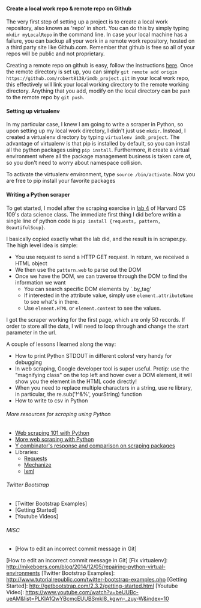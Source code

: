 #### Create a local work repo & remote repo on Github

The very first step of setting up a project is to create a local work repository, also known as 'repo' in short. You can do this by simply typing `mkdir myLocalRepo` in the command line. In case your local machine has a failure, you can backup all your work in a remote work repository, hosted on a third party site like Github.com. Remember that github is free so all of your repos will be public and not proprietary.

Creating a remote repo on github is easy, follow the instructions [here](https://help.github.com/articles/create-a-repo/). Once the remote directory is set up, you can simply `git remote add origin https://github.com/robert8138/imdb_project.git` in your local work repo, this effectively will link your local working directory to the remote working directory. Anything that you add, modify on the local directory can be `push` to the remote repo by `git push`.

#### Setting up virtualenv

In my particular case, I knew I am going to write a scraper in Python, so upon setting up my local work directory, I didn't just use `mkdir`. Instead, I created a virtualenv directory by typing `virtualenv imdb_project`. The advantage of virtualenv is that pip is installed by default, so you can install all the python packages using `pip install`. Furthermore, it create a virtual environment where all the package management business is taken care of, so you don't need to worry about namespace collision.

To activate the virtualenv environment, type `source /bin/activate`. Now you are free to pip install your favorite packages

#### Writing a Python scraper

To get started, I model after the scraping exercise in [lab 4] of Harvard CS 109's data science class. The immediate first thing I did before writin a single line of python code is `pip install {requests, pattern, BeautifulSoup}`. 

I basically copied exactly what the lab did, and the result is in scraper.py. The high level idea is simple:

* You use request to send a HTTP GET request. In return, we received a HTML object
* We then use the `pattern.web` to parse out the DOM
* Once we have the DOM, we can traverse through the DOM to find the information we want
	* You can search specific DOM elements by `.by_tag'
	* If interested in the attribute value, simply use `element.attributeName` to see what's in there. 
	* Use `element.HTML` or `element.content` to see the values.

I got the scraper working for the first page, which are only 50 records. If order to store all the data, I will need to loop through and change the start parameter in the url.

A couple of lessons I learned along the way:

* How to print Python STDOUT in different colors! very handy for debugging
* In web scraping, Google developer tool is super useful. Protip: use the "magnifying class" on the top left and hover over a DOM element, it will show you the element in the HTML code directly!
* When you need to replace multiple characters in a string, use re library, in particular, the re.sub('!^&%', yourString) function
* How to write to csv in Python

###### More resources for scraping using Python

* [Web scraping 101 with Python]
* [More web scraping with Python]
* [Y combinator's response and comparison on scraping packages]
* Libraries:
	* [Requests]
	* [Mechanize]
	* [lxml]

###### Twitter Bootstrap
* [Twitter Bootstrap Examples]
* [Getting Started]
* [Youtube Videos]

###### MISC
* [How to edit an incorrect commit message in Git]

[lab 4]:http://nbviewer.ipython.org/github/cs109/content/blob/master/lec_04_scraping.ipynb
[lab 4 munging]: http://nbviewer.ipython.org/github/cs109/content/blob/master/lec_04_wrangling.ipynb
[Executing python script in sublime]: http://stackoverflow.com/questions/8551735/how-do-i-run-python-code-from-sublime-text-2
[Greg Reda]: http://www.gregreda.com/
[Web scraping 101 with Python]: http://www.gregreda.com/2013/03/03/web-scraping-101-with-python/
[More web scraping with Python]: http://www.gregreda.com/2013/05/06/more-web-scraping-with-python/
[Y combinator's response and comparison on scraping packages]: https://news.ycombinator.com/item?id=5353347
[Requests]: http://docs.python-requests.org/en/latest/
[Mechanize]: http://wwwsearch.sourceforge.net/mechanize/
[lxml]: http://lxml.de/
[How to edit an incorrect commit message in Git]
[Fix virtualenv]: http://mikeboers.com/blog/2014/12/05/repairing-python-virtual-environments
[Twitter Bootstrap Examples]: http://www.tutorialrepublic.com/twitter-bootstrap-examples.php
[Getting Started]: http://getbootstrap.com/2.3.2/getting-started.html
[Youtube Video]: https://www.youtube.com/watch?v=beUUBc-ueAM&list=PLKlA1QwYBcmcEUUBSmkl8_kgwn-_zuy-W&index=10
